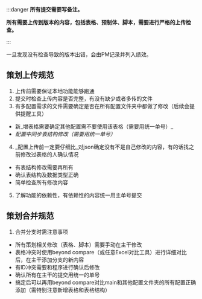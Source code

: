 :::danger
**所有提交需要写备注。**

**所有需要上传到版本的内容，包括表格、预制体、脚本，需要进行严格的上传检查。**

:::

一旦发现没有检查导致的版本出错，会由PM记录并列入绩效。

## 策划上传规范
1. 上传前需要保证本地功能能够跑通
2. 提交时检查上传内容是否完整，有没有缺少或者多传的文件
3. 有多配置需求的文件需要确定是否在所有配置文件夹中都做了修改（后续会提供提醒工具）
+ 新_增表格需要确定其他配置需不要使用该表格（需要用统一单号）_
+ _配置中同步表结构修改（需要用统一单号）_
4. _配置上传前一定要仔细比_对json确定没有不是自己修改的内容，有的话找之前修改过表格的人确认情况
+ 有表结构修改需要再所有
+ 确认表结构及数据类型正确
+ 简单检查所有修改内容
5. 了解功能的依赖性，有依赖性的内容统一用主单号提交

## 策划合并规范
1. 合并分支时需注意事项
+ 所有策划相关修改（表格、脚本）需要手动在主干修改
+ 表格冲突时使用beyond compare（或任意Excel对比工具）进行详细对比后，在主干添加分支的新内容
+ 有ID冲突需要和程序进行确认后修改
+ 确认所有在主干的提交用统一的单号
+ 搞定后可以再用beyond compare对比main和其他配置文件夹的所有配置正确添加（需特别注意新增表格和表格结构）

